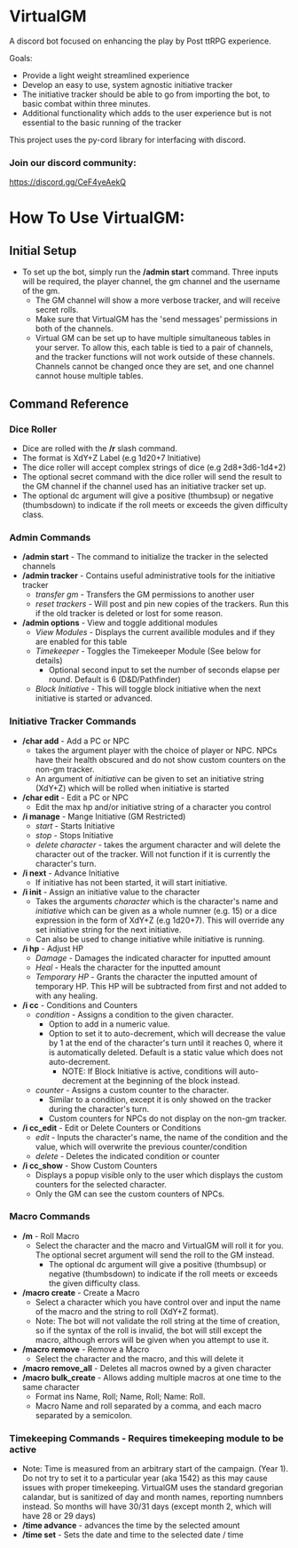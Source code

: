 # VirtualGM

A discord bot focused on enhancing the play by Post ttRPG experience.

Goals:
- Provide a light weight streamlined experience
- Develop an easy to use, system agnostic initiative tracker
- The initiative tracker should be able to go from importing the bot, to basic combat within three minutes.
- Additional functionality which adds to the user experience but is not essential to the basic running of the tracker

This project uses the py-cord library for interfacing with discord. 

### Join our discord community:
https://discord.gg/CeF4yeAekQ

# How To Use VirtualGM:

## Initial Setup
- To set up the bot, simply run the **/admin start** command. Three inputs will be required, the player channel, the gm channel and the username of the gm.
  - The GM channel will show a more verbose tracker, and will receive secret rolls.
  - Make sure that VirtualGM has the 'send messages' permissions in both of the channels.
  - Virtual GM can be set up to have multiple simultaneous tables in your server.  To allow this, each table is tied to a pair of channels, and the tracker functions will not work outside of these channels.  Channels cannot be changed once they are set, and one channel cannot house multiple tables.

## Command Reference

### Dice Roller
- Dice are rolled with the **/r** slash command.
- The format is XdY+Z Label (e.g 1d20+7 Initiative)
- The dice roller will accept complex strings of dice (e.g 2d8+3d6-1d4+2)
- The optional secret command with the dice roller will send the result to the GM channel if the channel used has an initiative tracker set up.
- The optional dc argument will give a positive (thumbsup) or negative (thumbsdown) to indicate if the roll meets or exceeds the given difficulty class.

### Admin Commands
- **/admin start** - The command to initialize the tracker in the selected channels 
- **/admin tracker** - Contains useful administrative tools for the initiative tracker
  - _transfer gm_ - Transfers the GM permissions to another user
  - _reset trackers_ - Will post and pin new copies of the trackers. Run this if the old tracker is deleted or lost for some reason.
- **/admin options** - View and toggle additional modules
  - _View Modules_ - Displays the current availible modules and if they are enabled for this table
  - _Timekeeper_ - Toggles the Timekeeper Module (See below for details)
    - Optional second input to set the number of seconds elapse per round. Default is 6 (D&D/Pathfinder)
  - _Block Initiative_ - This will toggle block initiative when the next initiative is started or advanced.

### Initiative Tracker Commands
 - **/char add** - Add a PC or NPC
   - takes the argument player with the choice of player or NPC. NPCs have their health obscured and do not show custom counters on the non-gm tracker.
   - An argument of _initiative_ can be given to set an initiative string (XdY+Z) which will be rolled when initiative is started
 - **/char edit** - Edit a PC or NPC
   - Edit the max hp and/or initiative string of a character you control
 - **/i manage** - Mange Initiative (GM Restricted)
   - _start_ - Starts Initiative
   - _stop_ - Stops Initiative
   - _delete character_ - takes the argument character and will delete the character out of the tracker. Will not function if it is currently the character's turn.
 - **/i next** - Advance Initiative
   - If initiative has not been started, it will start initiative.
 - **/i init** - Assign an initiative value to the character
   - Takes the arguments _character_ which is the character's name and _initiative_ which can be given as a whole numner (e.g. 15) or a dice expression in the form of XdY+Z (e.g 1d20+7). This will override any set initiative string for the next initiative.
   - Can also be used to change initiative while initiative is running.
 - **/i hp** - Adjust HP
   - _Damage_ - Damages the indicated character for inputted amount
   - _Heal_ - Heals the character for the inputted amount
   - _Temporary HP_ - Grants the character the inputted amount of temporary HP. This HP will be subtracted from first and not added to with any healing.
 - **/i cc** - Conditions and Counters
   - _condition_ - Assigns a condition to the given character. 
     - Option to add in a numeric value. 
     - Option to set it to auto-decrement, which will decrease the value by 1 at the end of the character's turn until it reaches 0, where it is automatically deleted. Default is a static value which does not auto-decrement.
       - NOTE: If Block Initiative is active, conditions will auto-decrement at the beginning of the block instead.
   - _counter_ - Assigns a custom counter to the character. 
     - Similar to a condition, except it is only showed on the tracker during the character's turn. 
     - Custom counters for NPCs do not display on the non-gm tracker.  
 - **/i cc_edit** - Edit or Delete Counters or Conditions
   - _edit_ - Inputs the character's name, the name of the condition and the value, which will overwrite the previous counter/condition
   - _delete_ - Deletes the indicated condition or counter
 - **/i cc_show** - Show Custom Counters
   - Displays a popup visible only to the user which displays the custom counters for the selected character. 
   - Only the GM can see the custom counters of NPCs.
 
### Macro Commands
- **/m** - Roll Macro 
  - Select the character and the macro and VirtualGM will roll it for you. The optional secret argument will send the roll to the GM instead.
    - The optional dc argument will give a positive (thumbsup) or negative (thumbsdown) to indicate if the roll meets or exceeds the given difficulty class.
- **/macro create** - Create a Macro
  - Select a character which you have control over and input the name of the macro and the string to roll (XdY+Z format).
  - Note: The bot will not validate the roll string at the time of creation, so if the syntax of the roll is invalid, the bot will still except the macro, although errors will be given when you attempt to use it.
- **/macro remove** - Remove a Macro
  - Select the character and the macro, and this will delete it
- **/macro remove_all** - Deletes all macros owned by a given character
- **/macro bulk_create** - Allows adding multiple macros at one time to the same character
  - Format ins Name, Roll; Name, Roll; Name: Roll.
  - Macro Name and roll separated by a comma, and each macro separated by a semicolon.

### Timekeeping Commands - Requires timekeeping module to be active
- Note: Time is measured from an arbitrary start of the campaign. (Year 1). Do not try to set it to a particular year (aka 1542) as this may cause issues with proper timekeeping.  VirtualGM uses the standard gregorian calandar, but is sanitized of day and month names, reporting numnbers instead. So months will have 30/31 days (except month 2, which will have 28 or 29 days)
- **/time advance** - advances the time by the selected amount
- **/time set** - Sets the date and time to the selected date / time